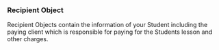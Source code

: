 ### Recipient Object

Recipient Objects contain the information of your Student including the paying client which 
is responsible for paying for the Students lesson and other charges. 

